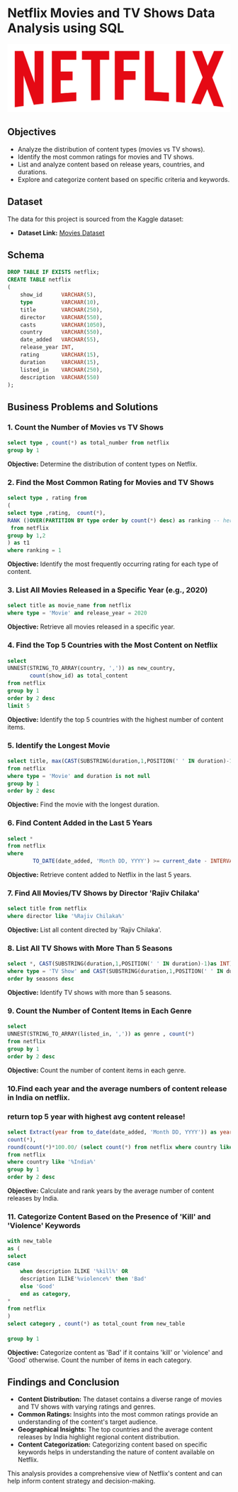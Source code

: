 # Netflix Movies and TV Shows Data Analysis using SQL
![Netflix Logo](https://github.com/shashanksk63672/Netflix_DA/blob/main/logo.png)
## Objectives

- Analyze the distribution of content types (movies vs TV shows).
- Identify the most common ratings for movies and TV shows.
- List and analyze content based on release years, countries, and durations.
- Explore and categorize content based on specific criteria and keywords.

## Dataset

The data for this project is sourced from the Kaggle dataset:

- **Dataset Link:** [Movies Dataset](https://www.kaggle.com/datasets/shivamb/netflix-shows?resource=download)

## Schema

```sql
DROP TABLE IF EXISTS netflix;
CREATE TABLE netflix
(
    show_id      VARCHAR(5),
    type         VARCHAR(10),
    title        VARCHAR(250),
    director     VARCHAR(550),
    casts        VARCHAR(1050),
    country      VARCHAR(550),
    date_added   VARCHAR(55),
    release_year INT,
    rating       VARCHAR(15),
    duration     VARCHAR(15),
    listed_in    VARCHAR(250),
    description  VARCHAR(550)
);
```

## Business Problems and Solutions

### 1. Count the Number of Movies vs TV Shows

```sql
select type , count(*) as total_number from netflix
group by 1
```
**Objective:** Determine the distribution of content types on Netflix.

### 2. Find the Most Common Rating for Movies and TV Shows

``` sql
select type , rating from
( 
select type ,rating,  count(*),
RANK ()OVER(PARTITION BY type order by count(*) desc) as ranking -- here we are givinh ranking to most rated and then we filter out the first from each
 from netflix
group by 1,2
) as t1 
where ranking = 1
```
**Objective:** Identify the most frequently occurring rating for each type of content.


### 3. List All Movies Released in a Specific Year (e.g., 2020)

``` sql
select title as movie_name from netflix
where type = 'Movie' and release_year = 2020
```

**Objective:** Retrieve all movies released in a specific year.


### 4. Find the Top 5 Countries with the Most Content on Netflix


``` sql
select 
UNNEST(STRING_TO_ARRAY(country, ',')) as new_country, 
	   count(show_id) as total_content
from netflix
group by 1 
order by 2 desc
limit 5
```
**Objective:** Identify the top 5 countries with the highest number of content items.

### 5. Identify the Longest Movie
```sql
select title, max(CAST(SUBSTRING(duration,1,POSITION(' ' IN duration)-1)as INT)) as maximun_lenght
from netflix
where type = 'Movie' and duration is not null
group by 1
order by 2 desc
```
**Objective:** Find the movie with the longest duration.

### 6. Find Content Added in the Last 5 Years
```sql
select *
from netflix
where 
		TO_DATE(date_added, 'Month DD, YYYY') >= current_date - INTERVAL '5 Years'
```
**Objective:** Retrieve content added to Netflix in the last 5 years.

### 7. Find All Movies/TV Shows by Director 'Rajiv Chilaka'

```sql
select title from netflix
where director like '%Rajiv Chilaka%'
```
**Objective:** List all content directed by 'Rajiv Chilaka'.

### 8. List All TV Shows with More Than 5 Seasons
```sql
select *, CAST(SUBSTRING(duration,1,POSITION(' ' IN duration)-1)as INT) as seasons from netflix
where type = 'TV Show' and CAST(SUBSTRING(duration,1,POSITION(' ' IN duration)-1)as INT) > 5
order by seasons desc
```

**Objective:** Identify TV shows with more than 5 seasons.

### 9. Count the Number of Content Items in Each Genre
```sql
select 
UNNEST(STRING_TO_ARRAY(listed_in, ',')) as genre , count(*)
from netflix
group by 1
order by 2 desc
```
**Objective:** Count the number of content items in each genre.

### 10.Find each year and the average numbers of content release in India on netflix. 
### return top 5 year with highest avg content release!
```sql
select Extract(year from to_date(date_added, 'Month DD, YYYY')) as year , 
count(*),
round(count(*)*100.00/ (select count(*) from netflix where country like '%India%'),2) as avg_added
from netflix
where country like '%India%'
group by 1
order by 2 desc
```
**Objective:** Calculate and rank years by the average number of content releases by India.

### 11. Categorize Content Based on the Presence of 'Kill' and 'Violence' Keywords
```sql
with new_table
as (
select
case
	when description ILIKE '%kill%' OR
 	description ILIkE'%violence%' then 'Bad'
	else 'Good'
	end as category,
*
from netflix
)
select category , count(*) as total_count from new_table

group by 1
```
**Objective:** Categorize content as 'Bad' if it contains 'kill' or 'violence' and 'Good' otherwise. Count the number of items in each category.

## Findings and Conclusion

- **Content Distribution:** The dataset contains a diverse range of movies and TV shows with varying ratings and genres.
- **Common Ratings:** Insights into the most common ratings provide an understanding of the content's target audience.
- **Geographical Insights:** The top countries and the average content releases by India highlight regional content distribution.
- **Content Categorization:** Categorizing content based on specific keywords helps in understanding the nature of content available on Netflix.

This analysis provides a comprehensive view of Netflix's content and can help inform content strategy and decision-making.
